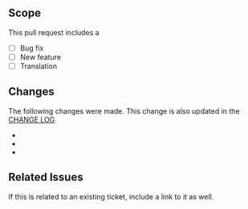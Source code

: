 ## Scope
This pull request includes a

- [ ] Bug fix
- [ ] New feature
- [ ] Translation

## Changes
The following changes were made. This change is also updated in the 
[CHANGE LOG](https://github.com/kartik-v/yii2-dialog/blob/master/CHANGE.md).

-
-
-

## Related Issues
If this is related to an existing ticket, include a link to it as well.